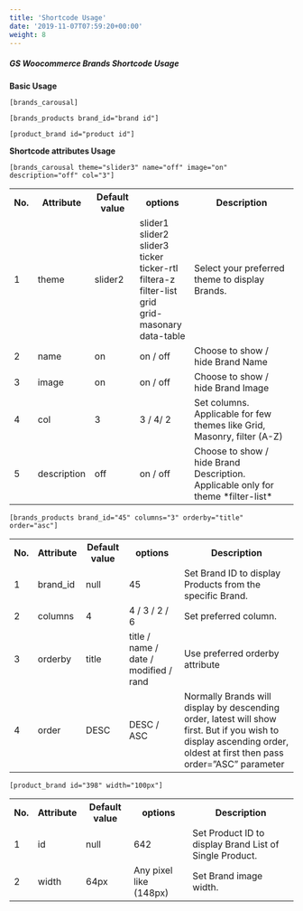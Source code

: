 ```yaml
---
title: 'Shortcode Usage'
date: '2019-11-07T07:59:20+00:00'
weight: 8
---
```

##### GS Woocommerce Brands Shortcode Usage

**Basic Usage**

```
[brands_carousal]
```

```
[brands_products brand_id="brand id"]
```

```
[product_brand id="product id"]
```

**Shortcode attributes Usage**

```
[brands_carousal theme="slider3" name="off" image="on" description="off" col="3"]
```
<table class="table table-responsive table-bordered">
	<tbody>
		<tr>
			<th>No.</th>
			<th>Attribute</th>
			<th>Default value</th>
			<th>options</th>
			<th>Description</th>
		</tr>
		<tr>
			<td>1</td>
			<td>theme</td>
			<td>slider2</td>
			<td>
				slider1 <br> 
				slider2 <br>
				slider3 <br>  
				ticker <br>  
				ticker-rtl <br>  
				filtera-z <br>  
				filter-list <br>  
				grid <br>
				grid-masonary <br>   
				data-table
			</td>
			<td>Select your preferred theme to display Brands.</td>
		</tr>
		<tr>
			<td>2</td>
			<td>name</td>
			<td>on</td>
			<td>on / off</td>
			<td>Choose to show / hide Brand Name</td>
		</tr>
		<tr>
			<td>3</td>
			<td>image</td>
			<td>on</td>
			<td>on / off</td>
			<td>Choose to show / hide Brand Image</td>
		</tr>
		<tr>
			<td>4</td>
			<td>col</td>
			<td>3</td>
			<td>3 / 4/ 2 </td>
			<td>Set columns. Applicable for few themes like Grid, Masonry, filter (A-Z)</td>
		</tr>
		<tr>
			<td>5</td>
			<td>description</td>
			<td>off</td>
			<td>on / off</td>
			<td>Choose to show / hide Brand Description. Applicable only for theme *filter-list*</td>
		</tr>
	</tbody>
</table>

```
[brands_products brand_id="45" columns="3" orderby="title" order="asc"]
```

<table class="table table-bordered"><tbody>
		<tr><th>No.
			</th><th>Attribute
			</th><th>Default value
			</th><th>options
			</th><th>Description
			</th>
		</tr>
		<tr>
			<td>1</td>
			<td>brand_id</td>
			<td>null</td>
			<td>45</td>
			<td>Set Brand ID to display Products from the specific Brand.</td>
		</tr>
		<tr>
			<td>2</td>
			<td>columns</td>
			<td>4</td>
			<td>4 / 3 / 2 / 6</td>
			<td>Set preferred column.</td>
		</tr>
		<tr>
			<td>3</td>
			<td>orderby</td>
			<td>title</td>
			<td>title / name / date / modified / rand</td>
			<td>Use preferred orderby attribute</td>
		</tr>
		<tr>
			<td>4</td>
			<td>order</td>
			<td>DESC</td>
			<td>DESC / ASC</td>
			<td>Normally Brands will display by descending order, latest will show first. But if you wish to display ascending order, oldest at first then pass order=”ASC” parameter</td>
		</tr>
	</tbody>
</table>

```
[product_brand id="398" width="100px"]
```

<table class="table table-bordered">
	<tbody>
		<tr><th>No.
			</th><th>Attribute
			</th><th>Default value
			</th><th>options
			</th><th>Description
			</th>
	</tr>
		<tr>
			<td>1</td>
			<td>id</td>
			<td>null</td>
			<td>642</td>
			<td>Set Product ID to display Brand List of Single Product.</td>
	</tr>
		<tr>
			<td>2</td>
			<td>width</td>
			<td>64px</td>
			<td>Any pixel like (148px)</td>
			<td>Set Brand image width.</td>
	</tr>
	</tbody>
</table>